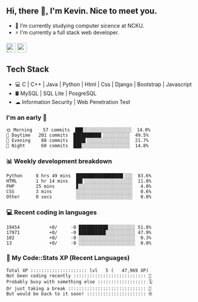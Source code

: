 ## Hi, there 👋, I'm Kevin. Nice to meet you.

- 🌱 I’m currently studying computer sicence at NCKU.
- ⚡ I'm currently a full stack web developer.

<a href="https://www.linkedin.com/in/kevin12686/"><img alt="LinkedIn" src="https://img.shields.io/badge/linkedin%20-%230077B5.svg?&style=for-the-badge&logo=linkedin&logoColor=white" height=25></a>
<a href="https://www.instagram.com/kevin12686/"><img src="https://img.shields.io/badge/instagram-3f729b?&style=for-the-badge&logo=instagram&logoColor=white" height=25></a>

## Tech Stack

* 💻 C | C++ | Java | Python | Html | Css | Django | Bootstrap | Javascript
* 🛢️ MySQL | SQL Lite | PosgreSQL
* ☁ Information Security | Web Penetration Test

### I'm an early 🐤

<!-- early_bird start -->

```text
🌞 Morning    57 commits  ██▉░░░░░░░░░░░░░░░░░░  14.0%
🌆 Daytime   201 commits  ██████████▍░░░░░░░░░░  49.5%
🌃 Evening    88 commits  ████▌░░░░░░░░░░░░░░░░  21.7%
🌙 Night      60 commits  ███░░░░░░░░░░░░░░░░░░  14.8%
```

<!-- early_bird end -->

### 📊 Weekly development breakdown

<!-- code_time start -->

```text
Python     8 hrs 49 mins  █████████████████▌░░░  83.6%
HTML       1 hr 14 mins   ██▍░░░░░░░░░░░░░░░░░░  11.8%
PHP        25 mins        ▊░░░░░░░░░░░░░░░░░░░░   4.0%
CSS        3 mins         ░░░░░░░░░░░░░░░░░░░░░   0.6%
Other      0 secs         ░░░░░░░░░░░░░░░░░░░░░   0.0%
```

<!-- code_time end -->

### 💻 Recent coding in languages

<!-- code_diff start -->

```text
19454           +0/     -0 ██████████▉░░░░░░░░░░ 51.8%
17971           +0/     -0 ██████████░░░░░░░░░░░ 47.9%
102             +0/     -0 ░░░░░░░░░░░░░░░░░░░░░  0.3%
13              +0/     -0 ░░░░░░░░░░░░░░░░░░░░░  0.0%
```

<!-- code_diff end -->

### 🧰 My Code::Stats XP (Recent Languages)

<!-- codestats start -->

```text
Total XP ::::::::::::::::::::: lvl   5 (   47,969 XP) 
Not been coding recently ::::::::::::::::::::::::::: 🙈
Probably busy with something else :::::::::::::::::: 🗓
Or just taking a break ::::::::::::::::::::::::::::: 🌴
But would be back to it soon! :::::::::::::::::::::: 🤓
```

<!-- codestats end -->
